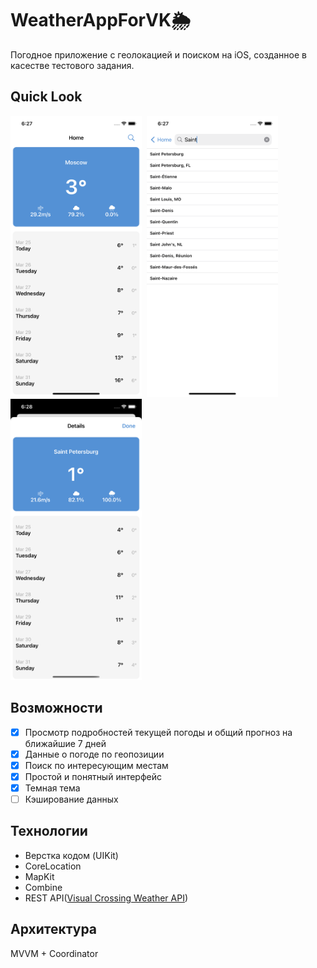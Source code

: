 # WeatherAppForVK🌦
Погодное приложение с геолокацией и поиском на iOS, созданное в касестве тестового задания.
## Quick Look
<img src="/Screenshots/Simulator Screen Shot - iPhone 11 - 2024-03-25 at 18.27.37.png" height=450 width= 210/>&nbsp;
<img src="/Screenshots/Simulator Screen Shot - iPhone 11 - 2024-03-25 at 18.27.50.png" height=450 width= 210/>&nbsp;
<img src="/Screenshots/Simulator Screen Shot - iPhone 11 - 2024-03-25 at 18.28.01.png" height=450 width= 210/>

## Возможности
- [x] Просмотр подробностей текущей погоды и общий прогноз на ближайшие  7 дней
- [x] Данные о погоде по геопозиции 
- [x] Поиск по интересующим местам
- [x] Простой и понятный интерфейс
- [x] Темная тема
- [ ] Кэширование данных
## Технологии
- Верстка кодом (UIKit)
- CoreLocation
- MapKit
- Combine
- REST API([Visual Crossing Weather API](https://www.visualcrossing.com/))
## Архитектура
MVVM + Coordinator

